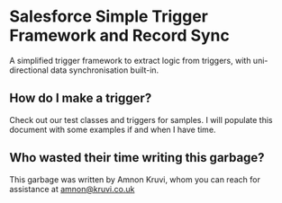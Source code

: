 # Salesforce Simple Trigger Framework and Record Sync

A simplified trigger framework to extract logic from triggers, with uni-directional data synchronisation built-in.

## How do I make a trigger?

Check out our test classes and triggers for samples. I will populate this document with some examples if and when I have time.

## Who wasted their time writing this garbage?

This garbage was written by Amnon Kruvi, whom you can reach for assistance at amnon@kruvi.co.uk